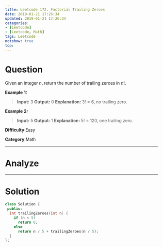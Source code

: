 ```yaml
---
title: Leetcode 172. Factorial Trailing Zeroes
date: 2019-01-21 17:26:34
updated: 2019-01-21 17:26:34
categories: 
- [Leetcode]
- [Leetcode, Math]
tags: Leetcode
notshow: true
top:
---
```


# Question

Given an integer  _n_, return the number of trailing zeroes in  _n_!.

**Example 1:**

> **Input:** 3
> **Output:** 0
> **Explanation:** 3! = 6, no trailing zero.

**Example 2:**

> **Input:** 5
> **Output:** 1
> **Explanation:** 5! = 120, one trailing zero.

**Difficulty**:Easy

**Category**:Math

<!-- more -->

------------

# Analyze

------------

# Solution

```cpp
class Solution {
 public:
  int trailingZeroes(int n) {
    if (n < 5)
      return 0;
    else
      return n / 5 + trailingZeroes(n / 5);
  }
};
```


